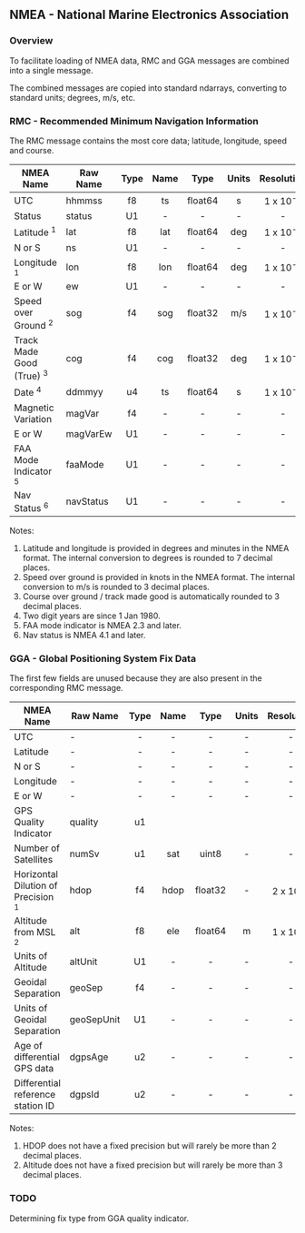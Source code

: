 ## NMEA - National Marine Electronics Association

### Overview

To facilitate loading of NMEA data, RMC and GGA messages are combined into a single message.

The combined messages are copied into standard ndarrays, converting to standard units; degrees, m/s, etc.



### RMC - Recommended Minimum Navigation Information

The RMC message contains the most core data; latitude, longitude, speed and course.

| NMEA Name                           | Raw Name  | Type | Name |  Type   | Units |     Resolution      |
| ----------------------------------- | --------- | :--: | :--: | :-----: | :---: | :-----------------: |
| UTC                                 | hhmmss    |  f8  |  ts  | float64 |   s   | 1 x 10<sup>-3</sup> |
| Status                              | status    |  U1  |  -   |    -    |   -   |          -          |
| Latitude <sup>1</sup>               | lat       |  f8  | lat  | float64 |  deg  | 1 x 10<sup>-7</sup> |
| N or S                              | ns        |  U1  |  -   |    -    |   -   |          -          |
| Longitude <sup>1</sup>              | lon       |  f8  | lon  | float64 |  deg  | 1 x 10<sup>-7</sup> |
| E or W                              | ew        |  U1  |  -   |    -    |   -   |          -          |
| Speed over Ground <sup>2</sup>      | sog       |  f4  | sog  | float32 |  m/s  | 1 x 10<sup>-3</sup> |
| Track Made Good (True) <sup>3</sup> | cog       |  f4  | cog  | float32 |  deg  | 1 x 10<sup>-3</sup> |
| Date <sup>4</sup>                   | ddmmyy    |  u4  |  ts  | float64 |   s   | 1 x 10<sup>-3</sup> |
| Magnetic Variation                  | magVar    |  f4  |  -   |    -    |   -   |          -          |
| E or W                              | magVarEw  |  U1  |  -   |    -    |   -   |          -          |
| FAA Mode Indicator <sup>5</sup>     | faaMode   |  U1  |  -   |    -    |   -   |          -          |
| Nav Status <sup>6</sup>             | navStatus |  U1  |  -   |    -    |   -   |          -          |

Notes:

1. Latitude and longitude is provided in degrees and minutes in the NMEA format. The internal conversion to degrees is rounded to 7 decimal places.
2. Speed over ground is provided in knots in the NMEA format. The internal conversion to m/s is rounded to 3 decimal places.
3. Course over ground / track made good is automatically rounded to 3 decimal places.
4. Two digit years are since 1 Jan 1980.
5. FAA mode indicator is NMEA 2.3 and later.
6. Nav status is NMEA 4.1 and later.



### GGA - Global Positioning System Fix Data

The first few fields are unused because they are also present in the corresponding RMC message.

| NMEA Name                                     | Raw Name   | Type | Name |  Type   | Units |     Resolution      |
| --------------------------------------------- | ---------- | :--: | :--: | :-----: | :---: | :-----------------: |
| UTC                                           | -          |  -   |  -   |    -    |   -   |          -          |
| Latitude                                      | -          |  -   |  -   |    -    |   -   |          -          |
| N or S                                        | -          |  -   |  -   |    -    |   -   |          -          |
| Longitude                                     | -          |  -   |  -   |    -    |   -   |          -          |
| E or W                                        | -          |  -   |  -   |    -    |   -   |          -          |
| GPS Quality Indicator                         | quality    |  u1  |      |         |       |                     |
| Number of Satellites                          | numSv      |  u1  | sat  |  uint8  |   -   |          -          |
| Horizontal Dilution of Precision <sup>1</sup> | hdop       |  f4  | hdop | float32 |   -   | 2 x 10<sup>-2</sup> |
| Altitude from MSL <sup>2</sup>                | alt        |  f8  | ele  | float64 |   m   | 1 x 10<sup>-3</sup> |
| Units of Altitude                             | altUnit    |  U1  |  -   |    -    |   -   |          -          |
| Geoidal Separation                            | geoSep     |  f4  |  -   |    -    |   -   |          -          |
| Units of Geoidal Separation                   | geoSepUnit |  U1  |  -   |    -    |   -   |          -          |
| Age of differential GPS data                  | dgpsAge    |  u2  |  -   |    -    |   -   |          -          |
| Differential reference station ID             | dgpsId     |  u2  |  -   |    -    |   -   |          -          |

Notes:

1. HDOP does not have a fixed precision but will rarely be more than 2 decimal places.
2. Altitude does not have a fixed precision but will rarely be more than 3 decimal places.



### TODO

Determining fix type from GGA quality indicator.
